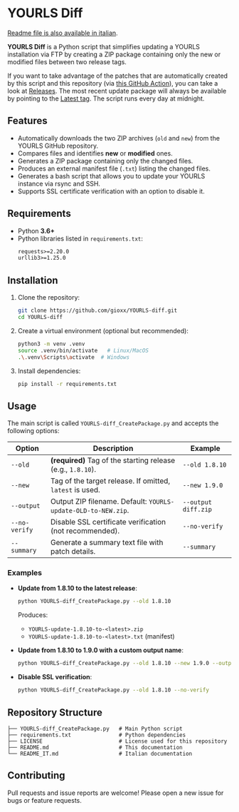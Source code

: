 # YOURLS Diff

[Readme file is also available in italian](README_IT.md).

**YOURLS Diff** is a Python script that simplifies updating a YOURLS installation via FTP by creating a ZIP package containing only the new or modified files between two release tags.

If you want to take advantage of the patches that are automatically created by this script and this repository (via [this GitHub Action](.github/workflows/patch.yml)), you can take a look at [Releases](https://github.com/gioxx/YOURLS-diff/releases). The most recent update package will always be available by pointing to the [Latest tag](https://github.com/gioxx/YOURLS-diff/releases/latest). The script runs every day at midnight.

## Features

- Automatically downloads the two ZIP archives (`old` and `new`) from the YOURLS GitHub repository.  
- Compares files and identifies **new** or **modified** ones.  
- Generates a ZIP package containing only the changed files.  
- Produces an external manifest file (`.txt`) listing the changed files.  
- Generates a bash script that allows you to update your YOURLS instance via rsync and SSH.  
- Supports SSL certificate verification with an option to disable it.

## Requirements

- Python **3.6+**  
- Python libraries listed in `requirements.txt`:
  ```txt
  requests>=2.20.0
  urllib3>=1.25.0
  ```

## Installation

1. Clone the repository:
   ```bash
   git clone https://github.com/gioxx/YOURLS-diff.git
   cd YOURLS-diff
   ```

2. Create a virtual environment (optional but recommended):
   ```bash
   python3 -m venv .venv
   source .venv/bin/activate   # Linux/MacOS
   .\.venv\Scripts\activate  # Windows
   ```

3. Install dependencies:
   ```bash
   pip install -r requirements.txt
   ```

## Usage

The main script is called `YOURLS-diff_CreatePackage.py` and accepts the following options:

| Option         | Description                                                              | Example                              |
|----------------|--------------------------------------------------------------------------|--------------------------------------|
| `--old`        | **(required)** Tag of the starting release (e.g., `1.8.10`).             | `--old 1.8.10`                       |
| `--new`        | Tag of the target release. If omitted, `latest` is used.                 | `--new 1.9.0`                        |
| `--output`     | Output ZIP filename. Default: `YOURLS-update-OLD-to-NEW.zip`.            | `--output diff.zip`                  |
| `--no-verify`  | Disable SSL certificate verification (not recommended).                  | `--no-verify`                        |
| `--summary`    | Generate a summary text file with patch details.                         | `--summary`                          |

### Examples

- **Update from 1.8.10 to the latest release**:
  ```bash
  python YOURLS-diff_CreatePackage.py --old 1.8.10
  ```
  Produces:
  - `YOURLS-update-1.8.10-to-<latest>.zip`  
  - `YOURLS-update-1.8.10-to-<latest>.txt` (manifest)

- **Update from 1.8.10 to 1.9.0 with a custom output name**:
  ```bash
  python YOURLS-diff_CreatePackage.py --old 1.8.10 --new 1.9.0 --output update.zip
  ```

- **Disable SSL verification**:
  ```bash
  python YOURLS-diff_CreatePackage.py --old 1.8.10 --no-verify
  ```

## Repository Structure

```text
├── YOURLS-diff_CreatePackage.py   # Main Python script
├── requirements.txt               # Python dependencies
├── LICENSE                        # License used for this repository
├── README.md                      # This documentation
└── README_IT.md                   # Italian documentation
```

## Contributing

Pull requests and issue reports are welcome! Please open a new issue for bugs or feature requests.
